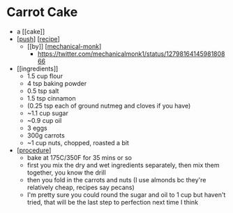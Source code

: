 # Carrot Cake

- a [[cake]]
- [[push]] [[recipe]]
  - [[by]] [[mechanical-monk]] 
    - https://twitter.com/mechanicalmonk1/status/1279816414598180866
- [[ingredients]]
  - 1.5 cup flour
  - 4 tsp baking powder
  - 0.5 tsp salt
  - 1.5 tsp cinnamon
  - (0.25 tsp each of ground nutmeg and cloves if you have)
  - ~1.1 cup sugar
  - ~0.9 cup oil
  - 3 eggs
  - 300g carrots
  - ~1 cup nuts, chopped, roasted a bit
- [[procedure]]
  - bake at 175C/350F for 35 mins or so
  - first you mix the dry and wet ingredients separately, then mix them together, you know the drill
  - then you fold in the carrots and nuts (I use almonds bc they're relatively cheap, recipes say pecans)
  - I'm pretty sure you could round the sugar and oil to 1 cup but haven't tried, that will be the last step to perfection next time I think

[//begin]: # "Autogenerated link references for markdown compatibility"
[push]: push "Push"
[recipe]: recipe "Recipe"
[mechanical-monk]: mechanical-monk "Mechanical Monk"
[procedure]: procedure "Procedure"
[//end]: # "Autogenerated link references"